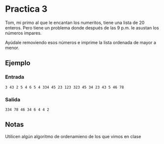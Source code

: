 # Practica 3
Tom, mi primo al que le encantan los numeritos, tiene una lista de 20 enteros. Pero tiene un problema donde después de las 9 p.m. le asustan los números impares.

Ayúdale removiendo esos números e imprime la lista ordenada de mayor a menor.

## Ejemplo

### Entrada
```
3 43 2 5 4 6 5 4 334 45 23 123 323 45 34 23 43 5 46 78
```

### Salida
```
334 78 46 34 6 4 4 2
```

## Notas
Utilicen algún algoritmo de ordenamieno de los que vimos en clase
